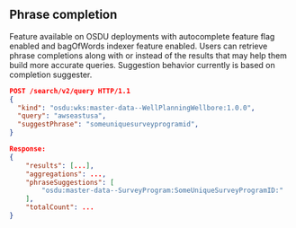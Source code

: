 ## Phrase completion

Feature available on OSDU deployments with autocomplete feature flag enabled and bagOfWords indexer feature enabled. 
Users can retrieve phrase completions along with or instead of the results that may help them build more accurate queries.
Suggestion behavior currently is based on completion suggester.

```json
POST /search/v2/query HTTP/1.1
{
  "kind": "osdu:wks:master-data--WellPlanningWellbore:1.0.0",
  "query": "awseastusa",
  "suggestPhrase": "someuniquesurveyprogramid",
}

Response:
{
    "results": [...],
    "aggregations": ...,
    "phraseSuggestions": [
        "osdu:master-data--SurveyProgram:SomeUniqueSurveyProgramID:"
    ],
    "totalCount": ...
}

```
